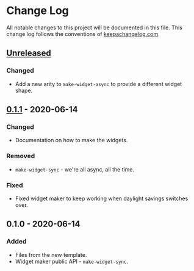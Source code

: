 # Change Log
All notable changes to this project will be documented in this file. This change log follows the conventions of [keepachangelog.com](http://keepachangelog.com/).

## [Unreleased]
### Changed
- Add a new arity to `make-widget-async` to provide a different widget shape.

## [0.1.1] - 2020-06-14
### Changed
- Documentation on how to make the widgets.

### Removed
- `make-widget-sync` - we're all async, all the time.

### Fixed
- Fixed widget maker to keep working when daylight savings switches over.

## 0.1.0 - 2020-06-14
### Added
- Files from the new template.
- Widget maker public API - `make-widget-sync`.

[Unreleased]: https://github.com/your-name/matching_brackets/compare/0.1.1...HEAD
[0.1.1]: https://github.com/your-name/matching_brackets/compare/0.1.0...0.1.1
